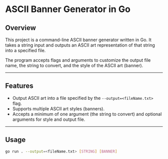 # ASCII Banner Generator in Go

## Overview

This project is a command-line ASCII banner generator written in Go. It takes a string input and outputs an ASCII art representation of that string into a specified file.

The program accepts flags and arguments to customize the output file name, the string to convert, and the style of the ASCII art (banner).

---

## Features

- Output ASCII art into a file specified by the `--output=<fileName.txt>` flag.
- Supports multiple ASCII art styles (banners).
- Accepts a minimum of one argument (the string to convert) and optional arguments for style and output file.

---

## Usage

```bash
go run . --output=<fileName.txt> [STRING] [BANNER]
